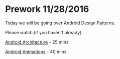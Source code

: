# Prework 11/28/2016

Today we will be going over Android Design Patterns.

Please watch (if you haven't already):

[Android Architecture](https://www.youtube.com/watch?v=pBNaWK-ai-M) - 25 mins

[Android Animations](https://www.youtube.com/watch?v=SwcJu6fnwjo&list=PLnVy79PaFHMUqqvwbjyKJZv1N8rzHOCBi&index=9) - 40 mins

